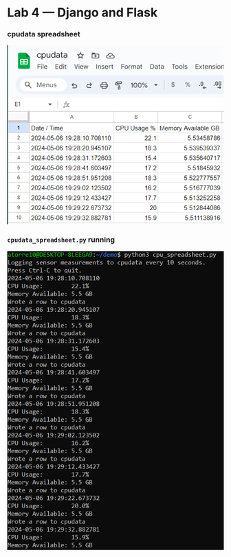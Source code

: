 # Lab 4 — Django and Flask

### cpudata spreadsheet

![cpudata_spreadsheet](img/cpudata_spreadsheet.png)

### `cpudata_spreadsheet.py` running

![cpudata](img/cpudata.png)
